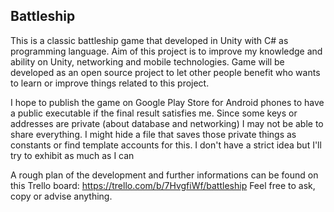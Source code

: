 Battleship
--
This is a classic battleship game that developed in Unity with C# as programming language. Aim of this project is to improve my knowledge and ability on Unity, networking and mobile technologies. Game will be developed as an open source project to let other people benefit who wants to learn or improve things related to this project.

I hope to publish the game on Google Play Store for Android phones to have a public executable if the final result satisfies me. Since some keys or addresses are private (about database and networking) I may not be able to share everything. I might hide a file that saves those private things as constants or find template accounts for this. I don't have a strict idea but I'll try to exhibit as much as I can

A rough plan of the development and further informations can be found on this Trello board: https://trello.com/b/7HvgfiWf/battleship
Feel free to ask, copy or advise anything.
